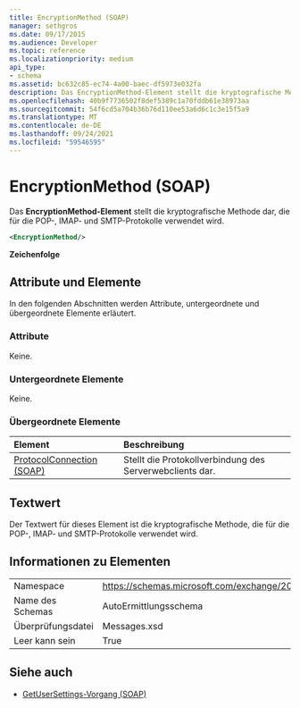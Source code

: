 ```yaml
---
title: EncryptionMethod (SOAP)
manager: sethgros
ms.date: 09/17/2015
ms.audience: Developer
ms.topic: reference
ms.localizationpriority: medium
api_type:
- schema
ms.assetid: bc632c85-ec74-4a00-baec-df5973e032fa
description: Das EncryptionMethod-Element stellt die kryptografische Methode dar, die für die POP-, IMAP- und SMTP-Protokolle verwendet wird.
ms.openlocfilehash: 40b9f7736502f8def5389c1a70fddb61e38973aa
ms.sourcegitcommit: 54f6cd5a704b36b76d110ee53a6d6c1c3e15f5a9
ms.translationtype: MT
ms.contentlocale: de-DE
ms.lasthandoff: 09/24/2021
ms.locfileid: "59546595"
---
```

# <a name="encryptionmethod-soap"></a>EncryptionMethod (SOAP)

Das **EncryptionMethod-Element** stellt die kryptografische Methode dar, die für die POP-, IMAP- und SMTP-Protokolle verwendet wird. 
  
```XML
<EncryptionMethod/>
```

 **Zeichenfolge**
## <a name="attributes-and-elements"></a>Attribute und Elemente

In den folgenden Abschnitten werden Attribute, untergeordnete und übergeordnete Elemente erläutert.
  
### <a name="attributes"></a>Attribute

Keine.
  
### <a name="child-elements"></a>Untergeordnete Elemente

Keine.
  
### <a name="parent-elements"></a>Übergeordnete Elemente

|**Element**|**Beschreibung**|
|:-----|:-----|
|[ProtocolConnection (SOAP)](protocolconnection-soap.md) <br/> |Stellt die Protokollverbindung des Serverwebclients dar.  <br/> |
   
## <a name="text-value"></a>Textwert

Der Textwert für dieses Element ist die kryptografische Methode, die für die POP-, IMAP- und SMTP-Protokolle verwendet wird.
  
## <a name="element-information"></a>Informationen zu Elementen

|||
|:-----|:-----|
|Namespace  <br/> |https://schemas.microsoft.com/exchange/2010/Autodiscover  <br/> |
|Name des Schemas  <br/> |AutoErmittlungsschema  <br/> |
|Überprüfungsdatei  <br/> |Messages.xsd  <br/> |
|Leer kann sein  <br/> |True  <br/> |
   
## <a name="see-also"></a>Siehe auch

- [GetUserSettings-Vorgang (SOAP)](getusersettings-operation-soap.md)

